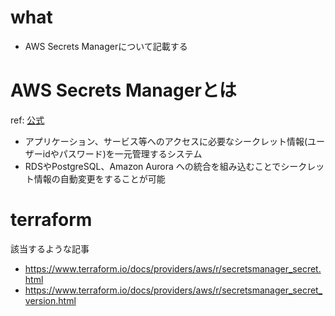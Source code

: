 # what
- AWS Secrets Managerについて記載する



# AWS Secrets Managerとは

ref: [公式](https://aws.amazon.com/jp/secrets-manager/?nc2=h_mo)
- アプリケーション、サービス等へのアクセスに必要なシークレット情報(ユーザーidやパスワード)を一元管理するシステム
- RDSやPostgreSQL、Amazon Aurora への統合を組み込むことでシークレット情報の自動変更をすることが可能


# terraform

該当するような記事
 - https://www.terraform.io/docs/providers/aws/r/secretsmanager_secret.html
 - https://www.terraform.io/docs/providers/aws/r/secretsmanager_secret_version.html

